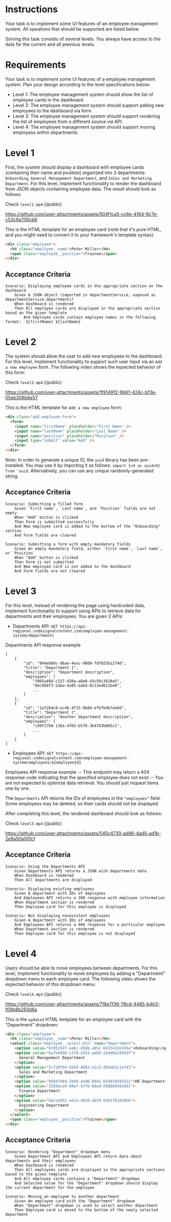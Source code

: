 # Instructions

Your task is to implement some UI features of an employee management system. All opeations that should be supported are listed below.

Solving this task consists of several levels. You always have access to the data for the current and all previous levels.

# Requirements

Your task is to implement some UI features of a employee management system. Plan your design according to the level specifications below:

- Level 1: The employee management system should show the list of employee cards in the dashboard.
- Level 2: The employee management system should support adding new employees to the dashboard via form.
- Level 3: The employee management system should support rendering the list of employees from a different source via API.
- Level 4: The employee management system should support moving employess within departments.

# Level 1

First, the system should display a dashboard with employee cards (containing their name and position) organized into 3 departments: `Onboarding`, `General Management Department`, and `Sales and Marketing Department`. For this level, implement functionality to render the dashboard from JSON objects containing employee data. The result should look as follows:

Check `level1.mp4` (/public)

https://github.com/user-attachments/assets/504f1ca5-cc6e-4164-9c7e-c53c9a706cb6



This is the HTML template for an employee card (note that it's pure HTML, and you might need to convert it to your framework's template syntax):

```html
<div class="employee">
  <h4 class="employee__name">Peter Miller</h4>
  <span class="employee__position">Trainee</span>
</div>
```

## Acceptance Criteria

```
Scenario: Displaying employee cards in the appropriate section on the dashboard
    Given A JSON object (imported in departmentService, exposed as departmentService.departments)
    When dashboard is rendered
    Then All employee cards are displayed in the appropriate section based on the given template
        And Employee cards contain employee names in the following format: `${firstName} ${lastName}`
```

# Level 2

The system should allow the user to add new employees to the dashboard. For this level, implement functionality to support such user input via an `Add a new employee` form. The following video shows the expected behavior of this form:

Check `level2.mp4` (/public)


https://github.com/user-attachments/assets/1f914912-9b61-424c-bf3e-05eb308b8e57



This is the HTML template for `Add a new employee` form:

```html
<div class="add-employee-form">
  <form>
    <input name="firstName" placeholder="First Name" />
    <input name="lastName" placeholder="Last Name" />
    <input name="position" placeholder="Position" />
    <input type="submit" value="Add" />
  </form>
</div>
```

Note: In order to generate a unique ID, the `uuid` library has been pre-installed. You may use it by importing it as follows: `import {v4 as uuidv4} from 'uuid`. Alternatively, you can use any unique randomly-generated string.

## Acceptance Criteria

```
Scenario: Submitting a filled form
    Given `First name`, `Last name`, and `Position` fields are not empty
    When "Add" button is clicked
    Then Form is submitted successfully
    And New employee card is added to the bottom of the "Onboarding" section
    And Form fields are cleared
```

```
Scenario: Submitting a form with empty mandatory fields
    Given An empty mandatory field, either `First name`, `Last name`, or `Position`
    When "Add" button is clicked
    Then Form is not submitted
    And New employee card is not added to the dashboard
    And Form fields are not cleared
```

# Level 3

For this level, instead of rendering the page using hardcoded data, implement functionality to support using APIs to retrieve data for departments and their employees. You are given 2 APIs:

- Departments API: `GET https://api-regional.codesignalcontent.com/employee-management-system/departments`

Departments API response example

```
[
    {
        "id": "844eb68c-d6ae-4eac-9808-fdf025b12746",
        "title": "Department 1",
        "description": "Department description",
        "employees": [
            "3965a48d-c137-420a-a8e0-43c56c3620a5",
            "66c950f3-2aba-4a95-aa6d-0c13ed621be0",
            ...
        ]
    },
    {
        "id": "1af2b4c0-ec46-4f15-8b8d-efbfbdb7ee0d",
        "title": "Department 2",
        "description": "Another department description",
        "employees": [
            "cd9f27b0-138a-4f65-b578-3b4743b865c1",
            ...
        ]
    }
]
```

- Employees API: `GET https://api-regional.codesignalcontent.com/employee-management-system/employees/${employeeId}`

Employees API response example
-- This endpoint may return a 404 response code indicating that the specified employee does not exist
-- You are not expected to optimize data retrieval. You should just request items one by one.

The `Departments` API returns the IDs of employees in the `"employees"` field.
Some employees may be deleted, so their cards should not be displayed.

After completing this level, the rendered dashboard should look as follows:

Check `level3.mp4` (/public)


https://github.com/user-attachments/assets/545c4730-ad96-4ad0-ad1b-2e8a50a00fc1



## Acceptance Criteria

```
Scenario: Using the Departments API
    Given Departments API returns a JSON with departments data
    When Dashboard is rendered
    Then All departments are displayed
```

```
Scenario: Displaying existing employees
    Given A department with IDs of employees
    And Employees API returns a 200 response with employee information
    When Department section is rendered
    Then Employee card for this employee is displayed
```

```
Scenario: Not displaying nonexistent employees
    Given A department with IDs of employees
    And Employees API returns a 404 response for a particular employee
    When Department section is rendered
    Then Employee card for this employee is not displayed
```

# Level 4

Users should be able to move employees between departments. For this level, implement functionality to move employees by adding a "Department" dropdown menu to each employee card. The following video shows the expected behavior of this dropdown menu:

Check `level4.mp4` (/public)


https://github.com/user-attachments/assets/718e7f36-78cd-4485-b4b3-f09b8b293d8a




This is the `updated` HTML template for an employee card with the "Department" dropdown:

```html
<div class="employee">
  <h4 class="employee__name">Peter Miller</h4>
  <select class="employee__select-btn" name="department">
    <option value="6195254f-ea6c-456b-a95c-6415422e436e">Onboarding</option>
    <option value="6a7b4d56-c278-4d33-ae69-2bdd6e19503f">
      General Management Department
    </option>
    <option value="1cfddf69-d2b9-4682-b1c5-d9da61c1a743">
      Sales and Marketing Department
    </option>
    <option value="9594748d-2b9d-4a96-8041-b5401994d322">HR Department</option>
    <option value="2503ece9-80af-477b-88ed-59808950c0d1">
      Finance Department
    </option>
    <option value="b6ca1832-e61a-4920-a019-0381763459bb">
      Engineering Department
    </option>
  </select>
  <span class="employee__position">Trainee</span>
</div>
```

## Acceptance Criteria

```
Scenario: Rendering "Department" dropdown menu
    Given Department API and Employees API return data about departments and their employees
    When Dashboard is rendered
    Then All employees cards are displayed in the appropriate sections based to the given template
    And All employee cards contains a "Department" dropdown
    And Selected value for the "Department" dropdown should display the current department for the employee
```

```
Scenario: Moving an employee to another department
    Given An employee card with the "Department" dropdown
    When "Department" dropdown is used to select another department
    Then Employee card is moved to the bottom of the newly selected department
```
